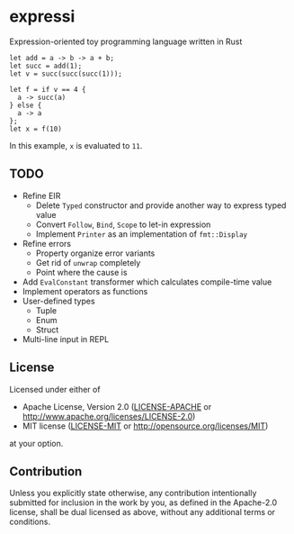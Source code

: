 # expressi

Expression-oriented toy programming language written in Rust

```
let add = a -> b -> a + b;
let succ = add(1);
let v = succ(succ(succ(1)));

let f = if v == 4 {
  a -> succ(a)
} else {
  a -> a
};
let x = f(10)
```

In this example, `x` is evaluated to `11`.

## TODO

- Refine EIR
  - Delete `Typed` constructor and provide another way to express typed value
  - Convert `Follow`, `Bind`, `Scope` to let-in expression
  - Implement `Printer` as an implementation of `fmt::Display`
- Refine errors
  - Property organize error variants
  - Get rid of `unwrap` completely
  - Point where the cause is
- Add `EvalConstant` transformer which calculates compile-time value
- Implement operators as functions
- User-defined types
  - Tuple
  - Enum
  - Struct
- Multi-line input in REPL

## License

Licensed under either of

 * Apache License, Version 2.0
   ([LICENSE-APACHE](LICENSE-APACHE) or http://www.apache.org/licenses/LICENSE-2.0)
 * MIT license
   ([LICENSE-MIT](LICENSE-MIT) or http://opensource.org/licenses/MIT)

at your option.

## Contribution

Unless you explicitly state otherwise, any contribution intentionally submitted
for inclusion in the work by you, as defined in the Apache-2.0 license, shall be
dual licensed as above, without any additional terms or conditions.
